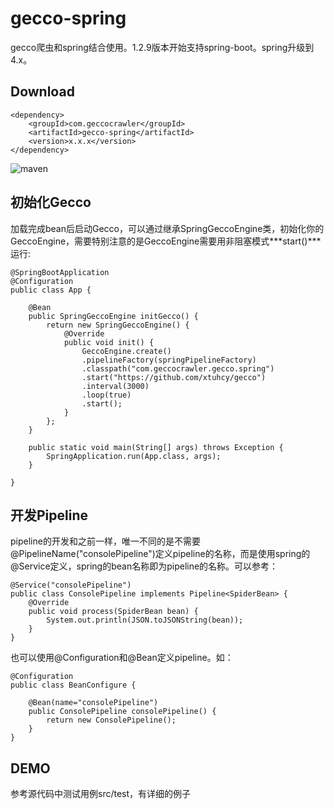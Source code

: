 # gecco-spring
gecco爬虫和spring结合使用。1.2.9版本开始支持spring-boot。spring升级到4.x。
## Download

	<dependency>
	    <groupId>com.geccocrawler</groupId>
	    <artifactId>gecco-spring</artifactId>
	    <version>x.x.x</version>
	</dependency>
![maven](https://img.shields.io/maven-central/v/com.geccocrawler/gecco-spring.svg?style=flat-square)
## 初始化Gecco
加载完成bean后启动Gecco，可以通过继承SpringGeccoEngine类，初始化你的GeccoEngine，需要特别注意的是GeccoEngine需要用非阻塞模式***start()***运行:

	@SpringBootApplication
    @Configuration
    public class App {
    
        @Bean
        public SpringGeccoEngine initGecco() {
            return new SpringGeccoEngine() {
                @Override
                public void init() {
                    GeccoEngine.create()
                    .pipelineFactory(springPipelineFactory)
                    .classpath("com.geccocrawler.gecco.spring")
                    .start("https://github.com/xtuhcy/gecco")
                    .interval(3000)
                    .loop(true)
                    .start();
                }
            };
        }
        
        public static void main(String[] args) throws Exception {
            SpringApplication.run(App.class, args);
        }
        
    }
## 开发Pipeline
pipeline的开发和之前一样，唯一不同的是不需要@PipelineName("consolePipeline")定义pipeline的名称，而是使用spring的@Service定义，spring的bean名称即为pipeline的名称。可以参考：

	@Service("consolePipeline")
	public class ConsolePipeline implements Pipeline<SpiderBean> {
		@Override
		public void process(SpiderBean bean) {
			System.out.println(JSON.toJSONString(bean));
		}
	}
也可以使用@Configuration和@Bean定义pipeline。如：

    @Configuration
    public class BeanConfigure {
        
        @Bean(name="consolePipeline")
        public ConsolePipeline consolePipeline() {
            return new ConsolePipeline();
        }
    }
## DEMO
参考源代码中测试用例src/test，有详细的例子